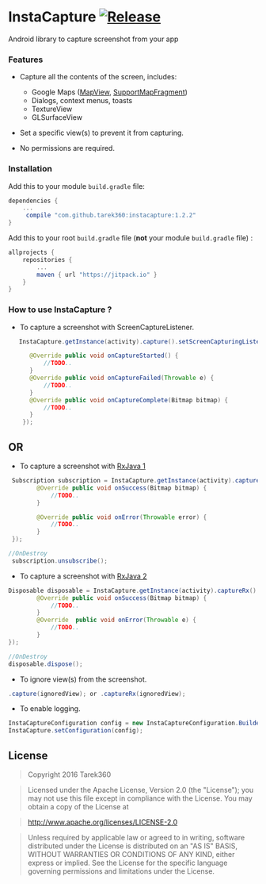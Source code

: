 # InstaCapture [![Release](https://jitpack.io/v/tarek360/instacapture.svg)](https://jitpack.io/#tarek360/instacapture)

Android library to capture screenshot from your app


### Features
- Capture all the contents of the screen, includes:
   - Google Maps ([MapView](https://developers.google.com/android/reference/com/google/android/gms/maps/MapView), [SupportMapFragment](https://developers.google.com/android/reference/com/google/android/gms/maps/SupportMapFragment)) 
   - Dialogs, context menus, toasts
   - TextureView
   - GLSurfaceView

- Set a specific view(s) to prevent it from capturing.
- No permissions are required.


### Installation

Add this to your module `build.gradle` file:
```gradle
dependencies {
	...
	 compile "com.github.tarek360:instacapture:1.2.2"
}
```

Add this to your root `build.gradle` file (**not** your module `build.gradle` file) :
```gradle
allprojects {
	repositories {
		...
		maven { url "https://jitpack.io" }
	}
}
```


### How to use InstaCapture ?

- To capture a screenshot with ScreenCaptureListener.
```java
   InstaCapture.getInstance(activity).capture().setScreenCapturingListener(new ScreenCaptureListener() {

      @Override public void onCaptureStarted() {
          //TODO..
      }
      @Override public void onCaptureFailed(Throwable e) {
          //TODO..
      }
      @Override public void onCaptureComplete(Bitmap bitmap) {
          //TODO..
      }
    });
```

## OR

- To capture a screenshot with [RxJava 1](https://github.com/ReactiveX/RxJava)

```java
 Subscription subscription = InstaCapture.getInstance(activity).captureRxV1().subscribe(new SingleSubscriber<Bitmap>() {
        @Override public void onSuccess(Bitmap bitmap) {
            //TODO..
        }

        @Override public void onError(Throwable error) {
            //TODO..
        }
 });

//OnDestroy
 subscription.unsubscribe();
```
    
- To capture a screenshot with [RxJava 2](https://github.com/ReactiveX/RxJava)
```java
Disposable disposable = InstaCapture.getInstance(activity).captureRx().subscribeWith(new DisposableSingleObserver<Bitmap>() {
        @Override public void onSuccess(Bitmap bitmap) {
            //TODO..
        }
        @Override  public void onError(Throwable e) {
            //TODO..
        }
});

//OnDestroy
disposable.dispose();
```
- To ignore view(s) from the screenshot.
```java
.capture(ignoredView); or .captureRx(ignoredView);
```


- To enable logging.
```java
InstaCaptureConfiguration config = new InstaCaptureConfiguration.Builder().logging(true).build();
InstaCapture.setConfiguration(config);
```


## License

>Copyright 2016 Tarek360

>Licensed under the Apache License, Version 2.0 (the "License");
you may not use this file except in compliance with the License.
You may obtain a copy of the License at

>   http://www.apache.org/licenses/LICENSE-2.0

>Unless required by applicable law or agreed to in writing, software
distributed under the License is distributed on an "AS IS" BASIS,
WITHOUT WARRANTIES OR CONDITIONS OF ANY KIND, either express or implied.
See the License for the specific language governing permissions and
limitations under the License.
